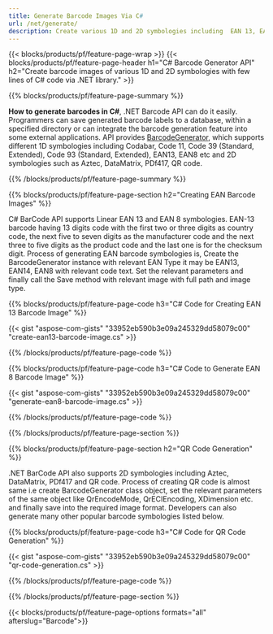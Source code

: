```yaml
---
title: Generate Barcode Images Via C#
url: /net/generate/
description: Create various 1D and 2D symbologies including  EAN 13, EAN 8, Codeblock, Code 128, Aztec, PDF 417, QR, UPC and more to build cross-platform .NET applications.
---
```


{{< blocks/products/pf/feature-page-wrap >}}
{{< blocks/products/pf/feature-page-header h1="C# Barcode Generator API" h2="Create barcode images of various 1D and 2D symbologies with few lines of C# code via .NET library." >}}

{{% blocks/products/pf/feature-page-summary %}}

**How to generate barcodes in C#**, .NET Barcode API can do it easily. Programmers can save generated barcode labels to a database, within a specified directory or can integrate the barcode generation feature into some external applications. API provides [BarcodeGenerator](https://apireference.aspose.com/barcode/net/aspose.barcode.generation/barcodegenerator), which supports different 1D symbologies including Codabar, Code 11, Code 39 (Standard, Extended), Code 93 (Standard, Extended), EAN13, EAN8 etc and 2D symbologies such as Aztec, DataMatrix, PDf417, QR code. 

{{% /blocks/products/pf/feature-page-summary  %}}

{{% blocks/products/pf/feature-page-section  h2="Creating EAN Barcode Images" %}}

C# BarCode API supports Linear EAN 13 and EAN 8 symbologies. EAN-13 barcode having 13 digits code with the first two or three digits as country code, the next five to seven digits as the manufacturer code and the next three to five digits as the product code and the last one is for the checksum digit. Process of generating EAN barcode symbologies is, Create the BarcodeGenerator instance with relevant EAN Type it may be EAN13, EAN14, EAN8 with relevant code text. Set the relevant parameters and finally call the Save method with relevant image with full path and image type.

{{% blocks/products/pf/feature-page-code h3="C# Code for Creating EAN 13 Barcode Image" %}}

{{< gist "aspose-com-gists" "33952eb590b3e09a245329dd58079c00" "create-ean13-barcode-image.cs" >}}

{{% /blocks/products/pf/feature-page-code  %}}

{{% blocks/products/pf/feature-page-code h3="C# Code to Generate EAN 8 Barcode Image" %}}

{{< gist "aspose-com-gists" "33952eb590b3e09a245329dd58079c00" "generate-ean8-barcode-image.cs" >}}

{{% /blocks/products/pf/feature-page-code  %}}

{{% /blocks/products/pf/feature-page-section %}}

{{% blocks/products/pf/feature-page-section  h2="QR Code Generation" %}}

.NET BarCode API also supports 2D symbologies including Aztec, DataMatrix, PDf417 and QR code. Process of creating QR code is almost same i.e create BarcodeGenerator class object, set the relevant parameters of the same object like QrEncodeMode, QrECIEncoding, XDimension etc. and finally save into the required image format. Developers can also generate many other popular barcode symbologies listed below. 

 

{{% blocks/products/pf/feature-page-code h3="C# Code for QR Code Generation" %}}

{{< gist "aspose-com-gists" "33952eb590b3e09a245329dd58079c00" "qr-code-generation.cs" >}}

{{% /blocks/products/pf/feature-page-code  %}}

{{% /blocks/products/pf/feature-page-section %}}

{{< blocks/products/pf/feature-page-options formats="all" afterslug="Barcode">}}